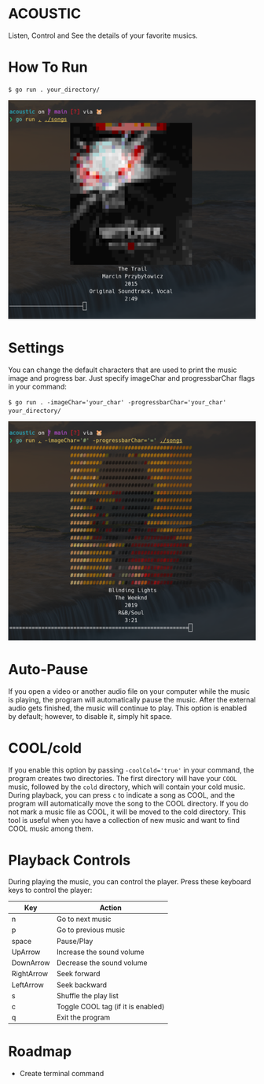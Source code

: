 # ACOUSTIC
Listen, Control and See the details of your favorite musics.

# How To Run
`$ go run . your_directory/`

![alt text](images/Screenshot%20from%202024-03-27%2002-37-23.png)

# Settings
You can change the default characters that are used to print the music image and progress bar. Just specify imageChar and progressbarChar flags in your command:

`$ go run . -imageChar='your_char' -progressbarChar='your_char' your_directory/`

![alt text](images/Screenshot%20from%202024-03-27%2002-44-06.png)

# Auto-Pause
If you open a video or another audio file on your computer while the music is playing, the program will automatically pause the music. After the external audio gets finished, the music will continue to play. This option is enabled by default; however, to disable it, simply hit space.

# COOL/cold
If you enable this option by passing `-coolCold='true'` in your command, the program creates two directories. The first directory will have your `COOL` music, followed by the `cold` directory, which will contain your cold music. During playback, you can press `c` to indicate a song as COOL, and the program will automatically move the song to the COOL directory. If you do not mark a music file as COOL, it will be moved to the cold directory. This tool is useful when you have a collection of new music and want to find COOL music among them.

# Playback Controls
During playing the music, you can control the player. Press these keyboard keys to control the player:

| Key         | Action                                      |
|-------------|---------------------------------------------|
| n           | Go to next music                            |
| p           | Go to previous music                        |
| space       | Pause/Play                                  |
| UpArrow     | Increase the sound volume                   |
| DownArrow   | Decrease the sound volume                   |
| RightArrow  | Seek forward                                |
| LeftArrow   | Seek backward                               |
| s           | Shuffle the play list                       |
| c           | Toggle COOL tag (if it is enabled)          |
| q           | Exit the program                            |

# Roadmap
- Create terminal command